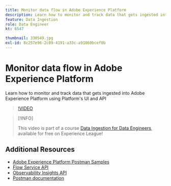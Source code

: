 ```yaml
---
title: Monitor data flow in Adobe Experience Platform
description: Learn how to monitor and track data that gets ingested into Adobe Experience Platform using Platform's UI and API
feature: Data Ingestion
role: Data Engineer
kt: 6547

thumbnail: 330549.jpg
exl-id: 8c257e96-2c89-4191-a33c-a91860bcef0b
---
```

# Monitor data flow in Adobe Experience Platform

Learn how to monitor and track data that gets ingested into Adobe Experience Platform using Platform's UI and API

>[!VIDEO](https://video.tv.adobe.com/v/330549?quality=12&learn=on)

>[!INFO]
>
> This video is part of a course [Data Ingestion for Data Engineers](https://experienceleague.adobe.com/?recommended=ExperiencePlatform-D-1-2020.1.dataingestion), available for free on Experience League!

## Additional Resources

* [Adobe Experience Platform Postman Samples](https://github.com/adobe/experience-platform-postman-samples/tree/master/apis/experience-platform)
* [Flow Service API](https://www.adobe.io/apis/experienceplatform/home/api-reference.html#!acpdr/swagger-specs/flow-service.yaml)
* [Observability Insights API](https://www.adobe.io/apis/experienceplatform/home/api-reference.html#!acpdr/swagger-specs/observability-insights.yaml)
* [Postman documentation](https://learning.postman.com/docs/getting-started/introduction/)

